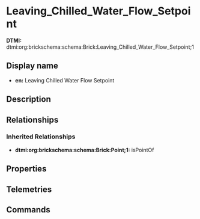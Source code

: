 # Leaving_Chilled_Water_Flow_Setpoint
**DTMI:** dtmi:org:brickschema:schema:Brick:Leaving_Chilled_Water_Flow_Setpoint;1
## Display name
- **en:** Leaving Chilled Water Flow Setpoint
## Description
## Relationships
### Inherited Relationships
* **dtmi:org:brickschema:schema:Brick:Point;1:** isPointOf
## Properties
## Telemetries
## Commands
